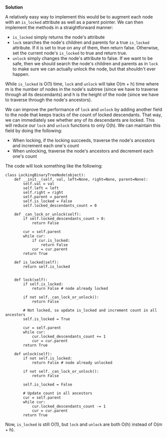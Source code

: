 **Solution**

A relatively easy way to implement this would be to augment each node with an `is_locked` attribute as well as a parent pointer. We can then implement the methods in a straightforward manner:

*   `is_locked` simply returns the node's attribute
*   `lock` searches the node's children and parents for a true `is_locked` attribute. If it is set to true on any of them, then return false. Otherwise, set the current node's `is_locked` to true and return true.
*   `unlock` simply changes the node's attribute to false. If we want to be safe, then we should search the node's children and parents as in `lock` to make sure we can actually unlock the node, but that shouldn't ever happen.

While `is_locked` is O(1) time, `lock` and `unlock` will take O(m + h) time where m is the number of nodes in the node's subtree (since we have to traverse through all its descendants) and h is the height of the node (since we have to traverse through the node's ancestors).

We can improve the performance of `lock` and `unlock` by adding another field to the node that keeps tracks of the count of locked descendants. That way, we can immediately see whether any of its descendants are locked. This will reduce our `lock` and `unlock` functions to only O(h). We can maintain this field by doing the following:

*   When locking, if the locking succeeds, traverse the node's ancestors and increment each one's count
*   When unlocking, traverse the node's ancestors and decrement each one's count

The code will look something like the following:

    class LockingBinaryTreeNode(object):
        def __init__(self, val, left=None, right=None, parent=None):
            self.val = val
            self.left = left
            self.right = right
            self.parent = parent
            self.is_locked = False
            self.locked_descendants_count = 0
    
        def _can_lock_or_unlock(self):
            if self.locked_descendants_count > 0:
                return False
    
            cur = self.parent
            while cur:
                if cur.is_locked:
                    return False
                cur = cur.parent
            return True
    
        def is_locked(self):
            return self.is_locked
    
    
        def lock(self):
            if self.is_locked:
                return False # node already locked
    
            if not self._can_lock_or_unlock():
                return False
    
            # Not locked, so update is_locked and increment count in all ancestors
            self.is_locked = True
    
            cur = self.parent
            while cur:
                cur.locked_descendants_count += 1
                cur = cur.parent
            return True
    
        def unlock(self):
            if not self.is_locked:
                return False # node already unlocked
    
            if not self._can_lock_or_unlock():
                return False
    
            self.is_locked = False
    
            # Update count in all ancestors
            cur = self.parent
            while cur:
                cur.locked_descendants_count -= 1
                cur = cur.parent
            return True
    

Now, `is_locked` is still O(1), but `lock` and `unlock` are both O(h) instead of O(m + h).